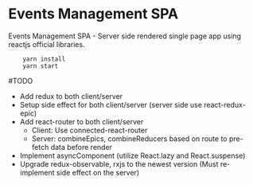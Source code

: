 # Events Management SPA
Events Management SPA - Server side rendered single page app using reactjs official libraries.

```
    yarn install
    yarn start
```

#TODO
* Add redux to both client/server
* Setup side effect for both client/server (server side use react-redux-epic)
* Add react-router to both client/server
    * Client: Use connected-react-router
    * Server: combineEpics, combineReducers based on route to pre-fetch data before render
* Implement asyncComponent (utilize React.lazy and React.suspense)
* Upgrade redux-observable, rxjs to the newest version (Must re-implement side effect on the server)